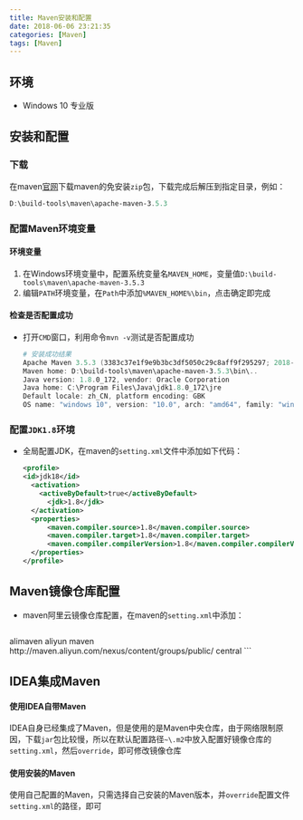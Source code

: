 ```yaml
---
title: Maven安装和配置
date: 2018-06-06 23:21:35
categories: [Maven]
tags: [Maven]
---
```


## 环境

- Windows 10 专业版

## 安装和配置

### 下载

在maven[官网](https://maven.apache.org/)下载maven的免安装`zip`包，下载完成后解压到指定目录，例如：

```powershell
D:\build-tools\maven\apache-maven-3.5.3
```

<!--more-->

### 配置Maven环境变量

#### 环境变量

1. 在Windows环境变量中，配置系统变量名`MAVEN_HOME`，变量值`D:\build-tools\maven\apache-maven-3.5.3`
2. 编辑`PATH`环境变量，在`Path`中添加`%MAVEN_HOME%\bin`，点击确定即完成

#### 检查是否配置成功

- 打开`CMD`窗口，利用命令`mvn -v`测试是否配置成功

    ```powershell
  # 安装成功结果
  Apache Maven 3.5.3 (3383c37e1f9e9b3bc3df5050c29c8aff9f295297; 2018-02-25T03:49:05+08:00)
  Maven home: D:\build-tools\maven\apache-maven-3.5.3\bin\..
  Java version: 1.8.0_172, vendor: Oracle Corporation
  Java home: C:\Program Files\Java\jdk1.8.0_172\jre
  Default locale: zh_CN, platform encoding: GBK
  OS name: "windows 10", version: "10.0", arch: "amd64", family: "windows"
    ```

### 配置`JDK1.8`环境

- 全局配置JDK，在maven的`setting.xml`文件中添加如下代码：

    ```xml
  <profile>    
  	<id>jdk18</id>    
      <activation>    
      	<activeByDefault>true</activeByDefault>    
          <jdk>1.8</jdk>    
      </activation>    
      <properties>    
          <maven.compiler.source>1.8</maven.compiler.source>    
          <maven.compiler.target>1.8</maven.compiler.target>    
          <maven.compiler.compilerVersion>1.8</maven.compiler.compilerVersion>    
      </properties>     
  </profile>
    ```

## Maven镜像仓库配置

- maven阿里云镜像仓库配置，在maven的`setting.xml`中添加：

    ```xml
<mirror>  
	<id>alimaven</id>  
	<name>aliyun maven</name>  
	<url>http://maven.aliyun.com/nexus/content/groups/public/</url>  
	<mirrorOf>central</mirrorOf>          
</mirror> 
    ```

## IDEA集成Maven

#### 使用IDEA自带Maven

IDEA自身已经集成了Maven，但是使用的是Maven中央仓库，由于网络限制原因，下载`jar`包比较慢，所以在默认配置路径`~\.m2`中放入配置好镜像仓库的`setting.xml`，然后`override`，即可修改镜像仓库

#### 使用安装的Maven

使用自己配置的Maven，只需选择自己安装的Maven版本，并`override`配置文件`setting.xml`的路径，即可